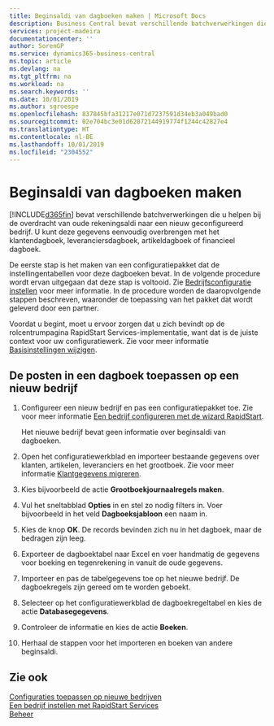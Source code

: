 ```yaml
---
title: Beginsaldi van dagboeken maken | Microsoft Docs
description: Business Central bevat verschillende batchverwerkingen die u helpen bij de overdracht van oude rekeningsaldi naar een nieuw geconfigureerd bedrijf. U kunt deze gegevens gemakkelijk overbrengen met dagboekboekingen.
services: project-madeira
documentationcenter: ''
author: SorenGP
ms.service: dynamics365-business-central
ms.topic: article
ms.devlang: na
ms.tgt_pltfrm: na
ms.workload: na
ms.search.keywords: ''
ms.date: 10/01/2019
ms.author: sgroespe
ms.openlocfilehash: 837845bfa31217e071d7237591d34eb3a049bad0
ms.sourcegitcommit: 02e704bc3e01d62072144919774f1244c42827e4
ms.translationtype: HT
ms.contentlocale: nl-BE
ms.lasthandoff: 10/01/2019
ms.locfileid: "2304552"
---
```

# <a name="create-journal-opening-balances"></a>Beginsaldi van dagboeken maken
[!INCLUDE[d365fin](includes/d365fin_md.md)] bevat verschillende batchverwerkingen die u helpen bij de overdracht van oude rekeningsaldi naar een nieuw geconfigureerd bedrijf. U kunt deze gegevens eenvoudig overbrengen met het klantendagboek, leveranciersdagboek, artikeldagboek of financieel dagboek.

De eerste stap is het maken van een configuratiepakket dat de instellingentabellen voor deze dagboeken bevat. In de volgende procedure wordt ervan uitgegaan dat deze stap is voltooid. Zie [Bedrijfsconfiguratie instellen](admin-set-up-company-configuration.md) voor meer informatie. In de procedure worden de daaropvolgende stappen beschreven, waaronder de toepassing van het pakket dat wordt geleverd door een partner.  

Voordat u begint, moet u ervoor zorgen dat u zich bevindt op de rolcentrumpagina RapidStart Services-implementatie, want dat is de juiste context voor uw configuratiewerk. Zie voor meer informatie [Basisinstellingen wijzigen](ui-change-basic-settings.md).

## <a name="to-apply-the-entries-in-a-journal-to-a-new-company"></a>De posten in een dagboek toepassen op een nieuw bedrijf  
1. Configureer een nieuw bedrijf en pas een configuratiepakket toe. Zie voor meer informatie [Een bedrijf configureren met de wizard RapidStart](admin-how-to-configure-a-company-with-the-rapidstart-wizard.md).  

    Het nieuwe bedrijf bevat geen informatie over beginsaldi van dagboeken.  

2. Open het configuratiewerkblad en importeer bestaande gegevens over klanten, artikelen, leveranciers en het grootboek. Zie voor meer informatie [Klantgegevens migreren](admin-migrate-customer-data.md).  
3. Kies bijvoorbeeld de actie **Grootboekjournaalregels maken**.  
4. Vul het sneltabblad **Opties** in en stel zo nodig filters in. Voer bijvoorbeeld in het veld **Dagboeksjabloon** een naam in.  
5. Kies de knop **OK**. De records bevinden zich nu in het dagboek, maar de bedragen zijn leeg.  
6. Exporteer de dagboektabel naar Excel en voer handmatig de gegevens voor boeking en tegenrekening in vanuit de oude gegevens.
7. Importeer en pas de tabelgegevens toe op het nieuwe bedrijf. De dagboekregels zijn gereed om te worden geboekt.  
8. Selecteer op het configuratiewerkblad de dagboekregeltabel en kies de actie **Databasegegevens**.  
9. Controleer de informatie en kies de actie **Boeken**.  
10. Herhaal de stappen voor het importeren en boeken van andere beginsaldi.  

## <a name="see-also"></a>Zie ook  
[Configuraties toepassen op nieuwe bedrijven](admin-apply-configuration-to-new-companies.md)  
[Een bedrijf instellen met RapidStart Services](admin-set-up-a-company-with-rapidstart.md)  
[Beheer](admin-setup-and-administration.md)
